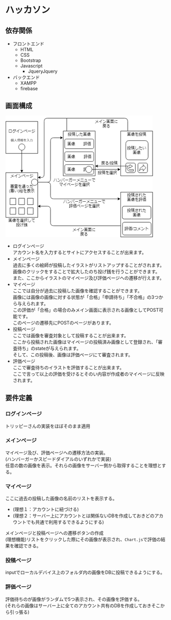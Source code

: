 # ハッカソン

## 依存関係
- フロントエンド
  - HTML
  - CSS
  - Bootstrap
  - Javascript
    - JqueryJquery
- バックエンド
  - XAMPP
  - firebase

## 画面構成
![ScreenTransitionDiagram.png](img/ScreenTransitionDiagram.png)
- ログインページ<br>
アカウント名を入力するとサイトにアクセスすることが出来ます。
- メインページ<br>
過去に多くの絵師が投稿したイラストがリストアップすることがされます。<br>
画像のクリックをすることで拡大したのち投げ銭を行うことができます。<br>
また、ここからイラストのマイページ及び評価ページへの遷移が行えます。<br>
- マイページ<br>
ここでは自分が過去に投稿した画像を確認することができます。<br>
画像には画像の画像に対する状態が「合格」「申請待ち」「不合格」の3つから与えられます。<br>
この評価が「合格」の場合のみメイン画面に表示される画像としてPOST可能です。<br>
このページの遷移先にPOSTのページがあります。
- 投稿ページ<br>
ここでは画像を審査対象として投稿することが出来ます。<br>
ここから投稿された画像はマイページの投稿済み画像として登録され、「審査待ち」のstateが与えられます。<br>
そして、この投稿後、画像は評価ページにて審査されます。
- 評価ページ<br>
ここで審査待ちのイラストを評価することが出来ます。<br>
ここで言って以上の評価を受けるとそのい内容が作成者のマイページに反映されます。<br>

## 要件定義
### ログインページ<br>
トリッピーさんの実装をほぼそのまま適用
### メインページ<br>
マイページ及び、評価ページへの遷移方法の実装。<br>
(ハンバーガーかスピードダイアルのいずれかで実装)<br>
任意の数の画像を表示。それらの画像をサーバー側から取得することを理想とする。<br>
### マイページ<br>
ここに過去の投稿した画像の名前のリストを表示する。<br>
  - (理想１：アカウントに紐づける)
  - (理想２：サーバー上にアカウントとは関係ないDBを作成しておきどのアカウントでも共通で利用するできるようにする)

メインページと投稿ページへの遷移ボタンの作成<br>
(理想機能)リストをクリックした際にその画像が表示され、`Chart.js`で評価の結果を確認できる。

### 投稿ページ<br>
inputでローカルデバイス上のフォルダ内の画像をDBに投稿できるようにする。
### 評価ページ<br>
評価待ちのが画像がランダムで5つ表示され、その画像を評価する。<br>
(それらの画像はサーバー上に全てのアカウント共有のDBを作成しておきそこから引っ張る)